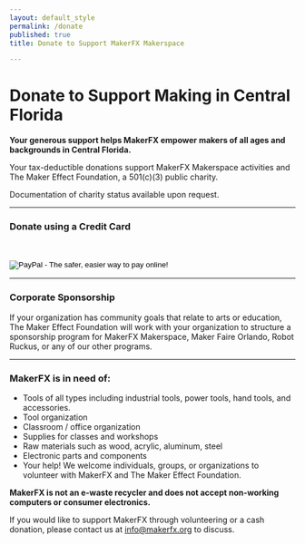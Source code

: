 ```yaml
---
layout: default_style
permalink: /donate
published: true
title: Donate to Support MakerFX Makerspace

---
```


# Donate to Support Making in Central Florida
**Your generous support helps MakerFX empower makers of all ages and backgrounds in Central Florida.**

Your tax-deductible donations support MakerFX Makerspace activities and The Maker Effect Foundation, a 501(c)(3) public charity.

Documentation of charity status available upon request.

___

### Donate using a Credit Card
<form action="https://www.paypal.com/cgi-bin/webscr" method="post" target="_top"><input name="cmd" type="hidden" value="_s-xclick" /><br /><input name="hosted_button_id" type="hidden" value="C37FGF76JCX82" /><br /><input alt="PayPal - The safer, easier way to pay online!" name="submit" src="https://www.paypalobjects.com/en_US/i/btn/btn_donateCC_LG.gif" type="image" /><br /><img src="https://www.paypalobjects.com/en_US/i/scr/pixel.gif" alt="" width="1" height="1" border="0" /></form>


---

### Corporate Sponsorship
If your organization has community goals that relate to arts or education, The Maker Effect Foundation will work with your organization to structure a sponsorship program for MakerFX Makerspace, Maker Faire Orlando, Robot Ruckus, or any of our other programs.

___

### MakerFX is in need of:

* Tools of all types including industrial tools, power tools, hand tools, and accessories.
* Tool organization
* Classroom / office organization
* Supplies for classes and workshops
* Raw materials such as wood, acrylic, aluminum, steel
* Electronic parts and components
* Your help! We welcome individuals, groups, or organizations to volunteer with MakerFX and The Maker Effect Foundation.


**MakerFX is not an e-waste recycler and does not accept non-working computers or consumer electronics.**

If you would like to support MakerFX through volunteering or a cash donation, please contact us at <info@makerfx.org> to discuss.
